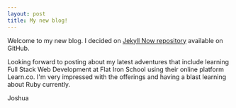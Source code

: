 ```yaml
---
layout: post
title: My new blog!
---
```


Welcome to my new blog. I decided on [Jekyll Now repository](https://github.com/barryclark/jekyll-now) available on GitHub.

Looking forward to posting about my latest adventures that include learning Full Stack Web Development at Flat Iron School using their online platform Learn.co. I'm very impressed with the offerings and having a blast learning about Ruby currently.

Joshua
